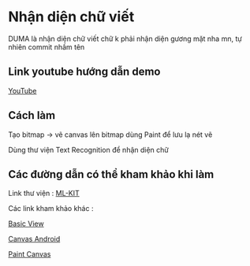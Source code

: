
# Nhận diện chữ viết
DUMA là nhận diện chữ viết chữ k phải nhận diện gương mặt nha mn, tự nhiên commit nhầm tên

## Link youtube hướng dẫn demo

[YouTube](https://www.youtube.com/watch?v=VHddyiNi5b8&t=25s)


## Cách làm 

Tạo bitmap -> vẽ canvas lên bitmap dùng Paint để lưu lạ nét vẽ  

Dùng thư viện Text Recognition để nhận diện chữ 

## Các đường dẫn có thể kham khảo khi làm 

Link thư viện : [ML-KIT](https://developers.google.com/ml-kit/vision/text-recognition/android)

Các link kham khảo khác :

[Basic View](https://eitguide.net/nhung-kien-thuc-ve-view-trong-android-ma-cac-ban-nen-biet/)

[Canvas Android](https://viblo.asia/p/canvas-trong-android-phan-2-3Q75wggD5Wb)

[Paint Canvas](https://viblo.asia/p/android-customview-paint-su-dung-canvas-Qpmle2Xr5rd)

  


